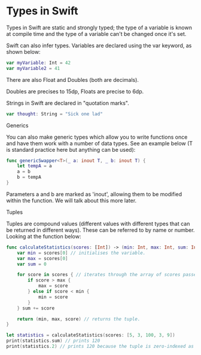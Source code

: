 # Types in Swift

Types in Swift are static and strongly typed; the type of a variable is known at compile time and the type of a variable can't be changed once it's set.

Swift can also infer types.
Variables are declared using the var keyword, as shown below:

```swift
var myVariable: Int = 42
var myVariable2 = 41
```

There are also Float and Doubles (both are decimals).

Doubles are precises to 15dp, Floats are precise to 6dp.

Strings in Swift are declared in "quotation marks".

```swift
var thought: String = "Sick one lad"
```

Generics

You can also make generic types which allow you to write functions once and have them work with a number of data types. See an example below (T is standard practice here but anything can be used):

```swift
func genericSwapper<T>(_ a: inout T, _ b: inout T) {
    let tempA = a
    a = b
    b = tempA
}
```

Parameters a and b are marked as 'inout', allowing them to be modified within the function. We will talk about this more later.

Tuples

Tuples are compound values (different values with different types that can be returned in different ways). These can be referred to by name or number. Looking at the function below:

```swift
func calculateStatistics(scores: [Int]) -> (min: Int, max: Int, sum: Int) { // Takes an array of integers as an argument. Returns a tuple with 3 values, min, max and the sum.
    var min = scores[0] // initialises the variable.
    var max = scores[0]
    var sum = 0

    for score in scores { // iterates through the array of scores passed into the function and then alters the max, min and then increments the sum variable.
        if score > max {
            max = score
        } else if score < min {
            min = score
        }
    } sum += score

    return (min, max, score) // returns the tuple.
}

let statistics = calculateStatistics(scores: [5, 3, 100, 3, 9])
print(statistics.sum) // prints 120
print(statistics.2) // prints 120 because the tuple is zero-indexed as well (so .0 would be min, .1 would be max and .2 is sum)
```
